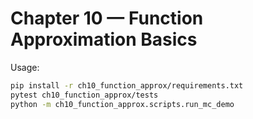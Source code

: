 # Chapter 10 — Function Approximation Basics

Usage:
```bash
pip install -r ch10_function_approx/requirements.txt
pytest ch10_function_approx/tests
python -m ch10_function_approx.scripts.run_mc_demo
```
